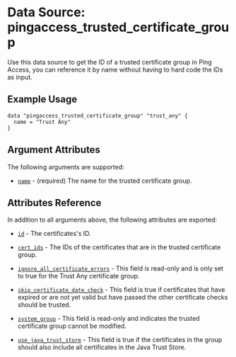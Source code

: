 # Data Source: pingaccess_trusted_certificate_group

Use this data source to get the ID of a trusted certificate group in Ping Access, you can reference it by name without having to hard code the IDs as input.

## Example Usage
```hcl
data "pingaccess_trusted_certificate_group" "trust_any" {
  name = "Trust Any"
}
```
## Argument Attributes
The following arguments are supported:

- [`name`](#name) - (required) The name for the trusted certificate group.

## Attributes Reference

In addition to all arguments above, the following attributes are exported:

- [`id`](#id) - The certificates's ID.

- [`cert_ids`](#cert_ids) - The IDs of the certificates that are in the trusted certificate group.

- [`ignore_all_certificate_errors`](#ignore_all_certificate_errors) -  This field is read-only and is only set to true
for the Trust Any certificate group.

- [`skip_certificate_date_check`](#skip_certificate_date_check) -  This field is true if certificates that have expired or are not yet valid but have passed the other certificate checks should be trusted.

- [`system_group`](#system_group) -  This field is read-only and indicates the trusted certificate group cannot be modified.

- [`use_java_trust_store`](#use_java_trust_store) -  This field is true if the certificates in the group should also include all certificates in the Java Trust Store.
